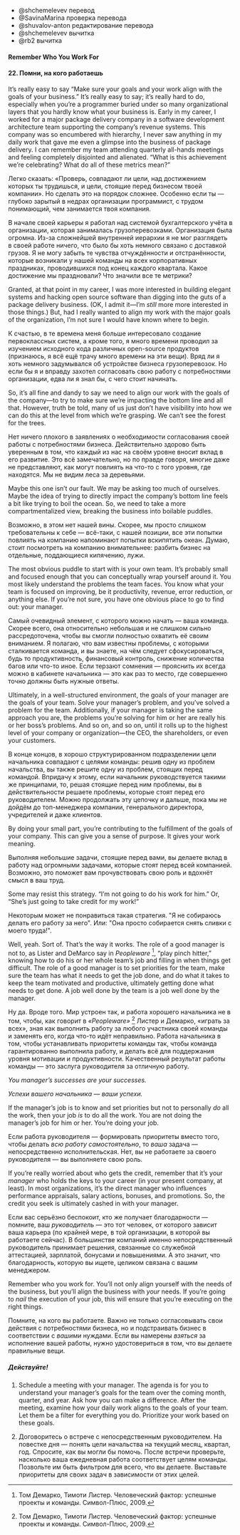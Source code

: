 - @shchemelevev перевод
- @SavinaMarina проверка перевода
- @shuvalov-anton редактирование перевода
- @shchemelevev вычитка
- @rb2 вычитка



#### Remember Who You Work For

#### 22. Помни, на кого работаешь



It’s really easy to say “Make sure your goals and your work align with the 
goals of your business.” It’s really easy to say; it’s really hard to do, 
especially when you’re a programmer buried under so many organizational layers 
that you hardly know what your business is. Early in my career, I worked for a 
major package delivery company in a software development architecture team 
supporting the company’s revenue systems. This company was so encumbered with 
hierarchy, I never saw anything in my daily work that gave me even a glimpse
into the business of package delivery. I can remember my team attending 
quarterly all-hands meetings and feeling completely disjointed and alienated. 
“What is this achievement we’re celebrating? What do all of these metrics 
mean?”

Легко сказать: «Проверь, совпадают ли цели, над достижением которых ты трудишься,
и цели, стоящие перед бизнесом твоей компании». Но сделать это на порядок сложнее.
Особенно если ты — глубоко зарытый в недрах организации программист, с трудом
понимающий, чем занимается твоя компания.

В начале своей карьеры я работал над системой бухгалтерского учёта в организации,
которая занималась грузоперевозками. Организация была огромна. Из-за сложнейшей
внутренней иерархии я не мог разглядеть в своей работе ничего, что было бы хоть
немного связано с доставкой грузов. Я не могу забыть те чувства отчуждённости
и отстранённости, которые возникали у нашей команды на всех корпоративных
праздниках, проводившихся под конец каждого квартала. Какое достижение мы
праздновали? Что значили все те метрики?



Granted, at that point in my career, I was more interested in building elegant 
systems and hacking open source software than digging into the guts of a 
package delivery business. (OK, I admit it—I’m _still_ more more interested in 
those things.) But, had I really wanted to align my work with the major goals 
of the organization, I’m not sure I would have known where to begin.

К счастью, в те времена меня больше интересовало создание первоклассных систем,
а кроме того, я много времени проводил за изучением исходного кода различных
open-source продуктов (признаюсь, я всё ещё трачу много времени на эти вещи).
Вряд ли я хоть немного задумывался об устройстве бизнеса грузоперевозок. Но
если бы я и вправду захотел согласовать свою работу с потребностями организации,
едва ли я знал бы, с чего стоит начинать.



So, it’s all fine and dandy to say we need to align our work with the goals of 
the company—to try to make sure we’re impacting the bottom line and all that. 
However, truth be told, many of us just don’t have visibility into how we can 
do this at the level from which we’re grasping. We can’t see the forest for the 
trees.

Нет ничего плохого в заявлениях о необходимости согласования своей работы
с потребностями бизнеса. Действительно здорово быть уверенным в том, что каждый
из нас на своём уровне вносит вклад в его развитие. Это всё замечательно,
но по правде говоря, многие даже не представляют, как могут повлиять
на что-то с того уровня, где находятся. Мы не видим леса за деревьями.



Maybe this one isn’t our fault. We may be asking too much of ourselves. Maybe 
the idea of trying to directly impact the company’s bottom line feels a bit 
like trying to boil the ocean. So, we need to take a more compartmentalized 
view, breaking the business into boilable puddles.

Возможно, в этом нет нашей вины. Скорее, мы просто слишком требовательны к себе —
всё-таки, с нашей позиции, все эти попытки повлиять на компанию напоминают
попытки вскипятить океан. Думаю, стоит посмотреть на компанию внимательнее:
разбить бизнес на отдельные, поддающиеся кипячению, лужи.



The most obvious puddle to start with is your own team. It’s probably small and 
focused enough that you can conceptually wrap yourself around it. You most 
likely understand the problems the team faces. You know what your team is 
focused on improving, be it productivity, revenue, error reduction, or anything 
else. If you’re not sure, you have one obvious place to go to find out: your 
manager.

Самый очевидный элемент, с которого можно начать — ваша команда. Скорее всего,
она относительно небольшая и не слишком сильно рассредоточена, чтобы
вы смогли полностью охватить её своим вниманием. Я полагаю, что вам известны
проблемы, с которыми сталкивается команда, и вы знаете, на чём следует 
сфокусироваться, будь то продуктивность, финансовый контроль, снижение
количества багов или что-то иное. Если терзают сомнения — прояснить их
всегда можно в кабинете начальника — это как раз то место, где совершенно
точно должны быть нужные ответы.



Ultimately, in a well-structured environment, the goals of your manager are the 
goals of your team. Solve your manager’s problem, and you’ve solved a problem 
for the team. Additionally, if your manager is taking the same approach you 
are, the problems you’re solving for him or her are really his or her boss’s 
problems. And so on, and so on, until it rolls up to the highest level of your 
company or organization—the CEO, the shareholders, or even your customers.

В конце концов, в хорошо структурированном подразделении цели начальника 
совпадают с целями команды: решив одну из проблем начальства, вы также решите одну
из проблем, стоящих перед командой. Впридачу к этому, если начальник
руководствуется такими же принципами, то, решая стоящие перед
ним проблемы, вы в действительности решаете проблемы, которые стоят перед его
руководителем. Можно продолжать эту цепочку и дальше, пока мы не дойдём до
топ-менеджера компании, генерального директора, учредителей и даже клиентов.



By doing your small part, you’re contributing to the fulfillment of the goals 
of your company. This can give you a sense of purpose. It gives your work 
meaning.

Выполняя небольшие задачи, стоящие перед вами, вы делаете вклад в работу над
огромными задачами, которые стоят перед всей компанией. Возможно, это поможет
вам прочувствовать свою роль и вдохнёт смысл в ваш труд.



Some may resist this strategy. “I’m not going to do his work for him.” Or, 
“She’s just going to take credit for my work!”

Некоторым может не понравиться такая стратегия. "Я не собираюсь делать его
работу за него". Или: "Она просто собирается снять сливки с моего труда!".


Well, yeah. Sort of. That’s the way it works. The role of a good manager is not 
to, as Lister and DeMarco say in _Peopleware_ [^DL99], “play pinch hitter,” 
knowing how to do his or her whole team’s job and filling in when things get 
difficult. The role of a good manager is to set priorities for the team, make 
sure the team has what it needs to get the job done, and do what it takes to 
keep the team motivated and productive, ultimately getting done what needs to 
get done. A job well done by the team is a job well done by the manager.

Ну да. Вроде того. Мир устроен так, и работа хорошего начальника не в том,
чтобы, как говорит в _«Peopleware»_ [^DL99] Листер и Демарко, «играть за всех», зная
как выполнить работу за любого участника своей команды и заменять его, когда
что-то идёт неправильно. Работа начальника в том, чтобы устанавливать приоритеты
команды так, чтобы команда гарантированно выполнила работу, и делать всё для
поддержания уровня мотивации и продуктивности.
Качественный результат работы команды — это заслуга руководителя за отличную
работу.



*You manager’s successes are _your_ successes.*

*Успехи вашего начальника — _ваши_ успехи.*



If the manager’s job is to know and set priorities but not to personally _do_ 
all the work, then your job _is_ to do all the work. You are not doing the 
manager’s job for him or her. You’re doing your job.

Если работа руководителя — формировать приоритеты вместо того, чтобы делать
_всю работу самостоятельно_, то _ваша_ задача — непосредственно исполнительская.
Нет, вы не работаете за своего руководителя — вы выполняете свою роль.



If you’re really worried about who gets the credit, remember that it’s your 
_manager_ who holds the keys to your career (in your present company, at 
least). In most organizations, it’s the direct manager who influences 
performance appraisals, salary actions, bonuses, and promotions. So, the credit 
you seek is ultimately cashed in with your manager.

Если вас серьёзно беспокоит, кто же получает благодарности — помните, ваш
_руководитель_ — это тот человек, от которого зависит ваша карьера (по крайней мере,
в той организации, в которой вы работаете сейчас). В большинстве компаний
именно непосредственный руководитель принимает решения, связанные со служебной
аттестацией, зарплатой, бонусами и повышениями. А это значит, что благодарность,
которую вы ищете, целиком связана с вашим менеджером.



Remember who you work for. You’ll not only align yourself with the needs of the 
business, but you’ll align the business with _your_ needs. If you’re going to 
_nail_ the execution of your job, this will ensure that you’re executing on the 
right things.

Помните, на кого вы работаете. Важно не только согласовывать свои действия с 
потребностями бизнеса, но и подстраивать бизнес в соответствии с _вашими_ нуждами. 
Если вы намерены _взяться_ за исполнение вашей работы, нужно удостовериться в том,
что вы делаете правильные вещи.



##### Действуйте!



1. Schedule a meeting with your manager. The agenda is for you to understand 
your manager’s goals for the team over the coming month, quarter, and year. Ask 
how you can make a difference. After the meeting, examine how your daily work 
aligns to the goals of your team. Let them be a filter for everything you do. 
Prioritize your work based on these goals.

1. Договоритесь о встрече с непосредственным руководителем. На повестке дня —
понять цели начальства на текущий месяц, квартал, год. Спросите,
как вы могли бы помочь. После встречи проверьте, насколько ваша ежедневная
работа соответствует целям команды. Позвольте им быть фильтром для всего,
что вы делаете. Выставьте приоритеты для своих задач в зависимости от этих целей.



<!--
[^DL99]: Tom Demarco and Timothy Lister. Peopleware: Productive
        Projects and Teams. Dorset House, New York, second edition, 1999.
-->

[^DL99]: Том Демарко, Тимоти Листер. Человеческий фактор: успешные 
        проекты и команды. Символ-Плюс, 2009.
